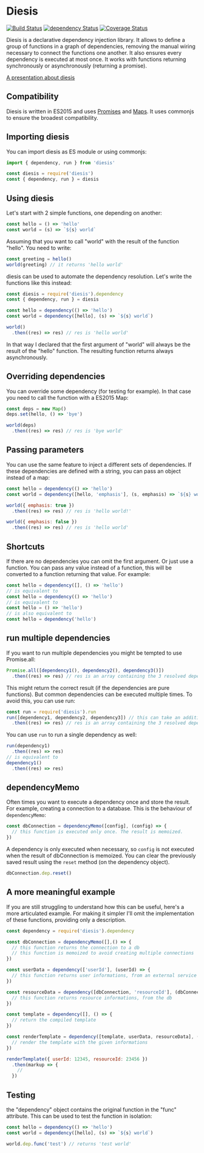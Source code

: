 # Diesis

[![Build Status](https://travis-ci.org/sithmel/diesis.svg?branch=master)](https://travis-ci.org/sithmel/diesis)
[![dependency Status](https://david-dm.org/sithmel/diesis.svg)](https://david-dm.org/sithmel/diesis.svg)
[![Coverage Status](https://coveralls.io/repos/github/sithmel/diesis/badge.svg?branch=master)](https://coveralls.io/github/sithmel/diesis?branch=master)

Diesis is a declarative dependency injection library.
It allows to define a group of functions in a graph of dependencies, removing the manual wiring necessary to connect the functions one another. It also ensures every dependency is executed at most once.
It works with functions returning synchronously or asynchronously (returning a promise).

[A presentation about diesis](https://slides.com/sithmel/diesis)

## Compatibility
Diesis is written in ES2015 and uses [Promises](https://developer.mozilla.org/en-US/docs/Web/JavaScript/Reference/Global_Objects/Promise) and [Maps](https://developer.mozilla.org/en-US/docs/Web/JavaScript/Reference/Global_Objects/Map). It uses commonjs to ensure the broadest compatibility.

## Importing diesis
You can import diesis as ES module or using commonjs:
```js
import { dependency, run } from 'diesis'

const diesis = require('diesis')
const { dependency, run } = diesis
```

## Using diesis
Let's start with 2 simple functions, one depending on another:
```js
const hello = () => 'hello'
const world = (s) => `${s} world`
```
Assuming that you want to call "world" with the result of the function "hello". You need to write:
```js
const greeting = hello()
world(greeting) // it returns 'hello world'
```
diesis can be used to automate the dependency resolution. Let's write the functions like this instead:
```js
const diesis = require('diesis').dependency
const { dependency, run } = diesis

const hello = dependency(() => 'hello')
const world = dependency([hello], (s) => `${s} world`)

world()
  .then((res) => res) // res is 'hello world'
```
In that way I declared that the first argument of "world" will always be the result of the "hello" function. The resulting function returns always asynchronously.

## Overriding dependencies
You can override some dependency (for testing for example). In that case you need to call the function with a ES2015 Map:
```js
const deps = new Map()
deps.set(hello, () => 'bye')

world(deps)
  .then((res) => res) // res is 'bye world'
```

## Passing parameters
You can use the same feature to inject a different sets of dependencies. If these dependencies are defined with a string, you can pass an object instead of a map:
```js
const hello = dependency(() => 'hello')
const world = dependency([hello, 'emphasis'], (s, emphasis) => `${s} world${emphasis && '!'}`)

world({ emphasis: true })
  .then((res) => res) // res is 'hello world!'

world({ emphasis: false })
  .then((res) => res) // res is 'hello world'
```

## Shortcuts
If there are no dependencies you can omit the first argument. Or just use a function.
You can pass any value instead of a function, this will be converted to a function returning that value. For example:
```js
const hello = dependency([], () => 'hello')
// is equivalent to
const hello = dependency(() => 'hello')
// is equivalent to
const hello = () => 'hello')
// is also equivalent to
const hello = dependency('hello')
```

## run multiple dependencies
If you want to run multiple dependencies you might be tempted to use Promise.all:
```js
Promise.all([dependency1(), dependency2(), dependency3()])
  .then((res) => res) // res is an array containing the 3 resolved dependencies
```
This might return the correct result (if the dependencies are pure functions).
But common dependencies can be executed multiple times. To avoid this, you can use run:
```js
const run = require('diesis').run
run([dependency1, dependency2, dependency3]) // this can take an additional argument to override dependencies
  .then((res) => res) // res is an array containing the 3 resolved dependencies
```
You can use `run` to run a single dependency as well:
```js
run(dependency1)
  .then((res) => res)
// is equivalent to
dependency1()
  .then((res) => res)
```

## dependencyMemo
Often times you want to execute a dependency once and store the result. For example, creating a connection to a database.
This is the behaviour of `dependencyMemo`:
```js
const dbConnection = dependencyMemo([config], (config) => {
  // this function is executed only once. The result is memoized.
})
```
A dependency is only executed when necessary, so `config` is not executed when the result of dbConnection is memoized.
You can clear the previously saved result using the `reset` method (on the dependency object).
```js
dbConnection.dep.reset()
```

## A more meaningful example
If you are still struggling to understand how this can be useful, here's a more articulated example. For making it simpler I'll omit the implementation of these functions, providing only a description.
```js
const dependency = require('diesis').dependency

const dbConnection = dependencyMemo([],() => {
  // this function returns the connection to a db
  // this function is memoized to avoid creating multiple connections
})

const userData = dependency(['userId'], (userId) => {
  // this function returns user informations, from an external service
})

const resourceData = dependency([dbConnection, 'resourceId'], (dbConnection, resourceId) => {
  // this function returns resource informations, from the db
})

const template = dependency([], () => {
  // return the compiled template
})

const renderTemplate = dependency([template, userData, resourceData], (template, userData, resourceData) => {
  // render the template with the given informations
})

renderTemplate({ userId: 12345, resourceId: 23456 })
  .then(markup => {
    //
  })
```

## Testing
the "dependency" object contains the original function in the "func" attribute. This can be used to test the function in isolation:
```js
const hello = dependency(() => 'hello')
const world = dependency([hello], (s) => `${s} world`)

world.dep.func('test') // returns 'test world'
```

